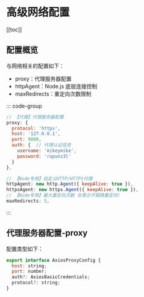 # 高级网络配置

[[toc]]

## 配置概览

与网络相关的配置如下：

- proxy：代理服务器配置
- httpAgent：Node.js 底层连接控制
- maxRedirects：重定向次数限制

::: code-group

```js [通用配置]
// 【代理】代理服务器配置
proxy: {
  protocol: 'https',
  host: '127.0.0.1',
  port: 9000,
  auth: {  // 代理认证信息
    username: 'mikeymike',
    password: 'rapunz3l'
  }
},

```

```js [Node专用配置]
// 【Node专用】自定义HTTP/HTTPS代理
httpAgent: new http.Agent({ keepAlive: true }),
httpsAgent: new https.Agent({ keepAlive: true }),
// 【Node专用】最大重定向次数（0表示不跟随重定向）
maxRedirects: 5,
```

:::

## 代理服务器配置-proxy

配置类型如下：

```js
export interface AxiosProxyConfig {
  host: string;
  port: number;
  auth?: AxiosBasicCredentials;
  protocol?: string;
}
```
